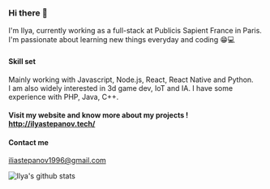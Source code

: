 ### Hi there 👋

I'm Ilya, currently working as a full-stack at Publicis Sapient France in Paris.<br>
I'm passionate about learning new things everyday and coding :grin::computer:<br>

#### Skill set
Mainly working with Javascript, Node.js, React, React Native and Python.<br>
I am also widely interested in 3d game dev, IoT and IA.
I have some experience with PHP, Java, C++. <br>

#### Visit my website and know more about my projects ! http://ilyastepanov.tech/

#### Contact me
iliastepanov1996@gmail.com

![Ilya's github stats](https://github-readme-stats.vercel.app/api?username=thatsLegit&show_icons=true&theme=onedark)



